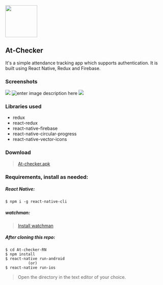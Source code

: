 <img src="https://lh3.googleusercontent.com/y80slOuy9Q_5TRnpPif350NLu3PT2r-BrWwahSQwVcHocUTpMTtPpbtDVNHO12Fv1uC_xJmXKE5B" width="100" height="100"/>

## At-Checker

It's a simple attendance tracking app which supports authentication. It is built using React Native, Redux and Firebase.

### Screenshots

![](https://lh3.googleusercontent.com/bb0F9BpaK-ZY-GealXdJYp0ohVddNxp7NRKZCfTFRozjIM1V3n6DkPg4Xl231KgiGztIC6ITM29T)
![enter image description here](https://lh3.googleusercontent.com/P0V4qTCvTVNK8tusSbp1BQ4V_zRTVOCfT9CCR-nsxIvTwZ59nxdQcQIJweNNSoyAvNheuHFOajkU)
![](https://lh3.googleusercontent.com/8its_YEUaDty-eNlsnTqmjrP1FuEKWf_m8f5kzejHaxXNYHHpEb59SjkvW1P1pDcSh5qqHgHwLTb)

### Libraries used

- redux
- react-redux
- react-native-firebase
- react-native-circular-progress
- react-native-vector-icons

### Download

> [At-checker.apk](https://drive.google.com/open?id=1VDlMhFqOJT6ckCLI-EM3gKGoqMfxa0_V)

### Requirements, install as needed:

##### React Native:

```
$ npm i -g react-native-cli
```

##### watchman:

> [Install watchman](https://facebook.github.io/watchman/docs/install.html)

##### After cloning this repo:

```
$ cd At-checker-RN
$ npm install
$ react-native run-android
          (or)
$ react-native run-ios
```

> Open the directory in the text editor of your choice.
